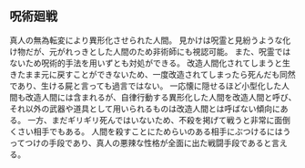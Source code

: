 ## 呪術廻戦
真人の無為転変により異形化させられた人間。
見かけは呪霊と見紛うような化け物だが、元がれっきとした人間のため非術師にも視認可能。
また、呪霊ではないため呪術的手法を用いずとも対処ができる。
改造人間化されてしまうと生きたまま元に戻すことができないため、一度改造されてしまったら死んだも同然であり、生ける屍と言っても過言ではない。
一応懐に隠せるほど小型化した人間も改造人間には含まれるが、自律行動する異形化した人間を改造人間と呼び、それ以外の武器や道具として用いられるものは改造人間とは呼ばない傾向にある。
一方、まだギリギリ死んではいないため、不殺を掲げて戦うと非常に面倒くさい相手でもある。
人間を殺すことにためらいのある相手にぶつけるにはうってつけの手段であり、真人の悪辣な性格が全面に出た戦闘手段であると言える。
